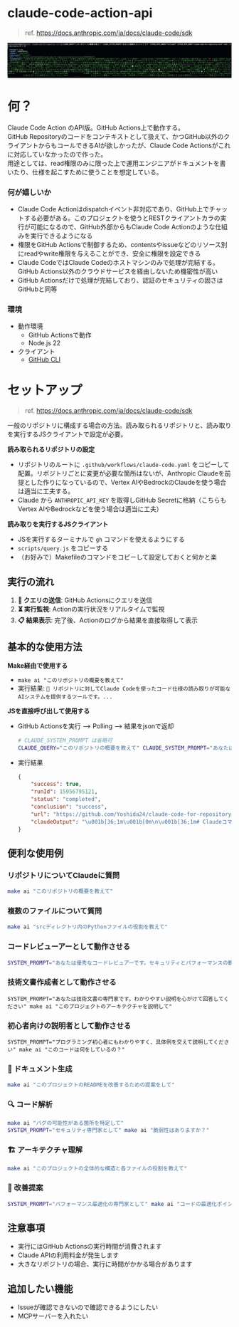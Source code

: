# claude-code-action-api
> ref. https://docs.anthropic.com/ja/docs/claude-code/sdk

![img](./docs/img/output-example.png)

# 何？
Claude Code Action のAPI版。GitHub Actions上で動作する。  
GitHub Repositoryのコードをコンテキストとして扱えて、かつGitHub以外のクライアントからもコールできるAIが欲しかったが、Claude Code Actionsがこれに対応していなかったので作った。  
用途としては、read権限のみに限った上で運用エンジニアがドキュメントを書いたり、仕様を起こすために使うことを想定している。  

### 何が嬉しいか
- Claude Code Actionはdispatchイベント非対応であり、GitHub上でチャットする必要がある。このプロジェクトを使うとRESTクライアントカラの実行が可能になるので、GitHub外部からもClaude Code Actionのような仕組みを実行できるようになる
- 権限をGitHub Actionsで制御するため、contentsやissueなどのリソース別にreadやwrite権限を与えることができ、安全に権限を設定できる
- Claude CodeではClaude Codeのホストマシンのみで処理が完結する。GitHub Actions以外のクラウドサービスを経由しないため機密性が高い
- GitHub Actionsだけで処理が完結しており、認証のセキュリティの固さはGitHubと同等

### 環境
- 動作環境
  - GitHub Actionsで動作
  - Node.js 22
- クライアント
  - [GitHub CLI](https://cli.github.com/)

# セットアップ
> ref. https://docs.anthropic.com/ja/docs/claude-code/sdk

一般のリポジトリに構成する場合の方法。読み取られるリポジトリと、読み取りを実行するJSクライアントで設定が必要。

**読み取られるリポジトリの設定**
- リポジトリのルートに `.github/workflows/claude-code.yaml` をコピーして配置。リポジトリごとに変更が必要な箇所はないが、Anthropic Claudeを前提とした作りになっているので、Vertex AIやBedrockのClaudeを使う場合は適当に工夫する。
- Claude から `ANTHROPIC_API_KEY` を取得しGitHub Secretに格納（こちらもVertex AIやBedrockなどを使う場合は適当に工夫）

**読み取りを実行するJSクライアント**
- JSを実行するターミナルで `gh` コマンドを使えるようにする
- `scripts/query.js` をコピーする
- （お好みで）Makefileのコマンドをコピーして設定しておくと何かと楽

## 実行の流れ

1. **🚀 クエリの送信**: GitHub Actionsにクエリを送信
2. **⏳ 実行監視**: Actionの実行状況をリアルタイムで監視
3. **📋 結果表示**: 完了後、Actionのログから結果を直接取得して表示

## 基本的な使用方法

**Make経由で使用する**
- `make ai "このリポジトリの概要を教えて"`
- 実行結果: `🎯 リポジトリに対してClaude Codeを使ったコード仕様の読み取りが可能なAIシステムを提供するツールです。...`

**JSを直接呼び出して使用する**  
- GitHub Actionsを実行 --> Polling --> 結果をjsonで返却

    ```sh
    # CLAUDE_SYSTEM_PROMPT は省略可
    CLAUDE_QUERY="このリポジトリの概要を教えて" CLAUDE_SYSTEM_PROMPT="あなたは最高のエンジニアです" GITHUB_REPO_OWNER="Yoshida24" GITHUB_REPO_NAME="claude-code-for-repository-talk" node ./scripts/query.js
    ```

- 実行結果

    ```json
    {
        "success": true,
        "runId": 15956795121,
        "status": "completed",
        "conclusion": "success",
        "url": "https://github.com/Yoshida24/claude-code-for-repository-talk/actions/runs/15956795121",
        "claudeOutput": "\u001b[36;1m\u001b[0m\n\u001b[36;1m# Claudeコマンドを実行\u001b[0m\n\u001b[36;1mANTHROPIC_API_KEY=\"***\" claude -p \"$QUERY\" --system-prompt \"$SYSTEM_PROMPT\" 2>&1 || {\u001b[0m\n\u001b[36;1m  echo \"❌ Claude command failed\"\u001b[0m\nこのリポジトリは「**claude-code-for-repository-talk**」という名前のプロジェクトで、以下のような特徴を持つツールです：\n\n## 🎯 主な目的\nリポジトリに対してClaude Codeを使ったコード仕様の読み取りが可能なAIシステムを提供するツールです。GitHub外部から実行でき、Write権限を持たない安全な設計となっており、運用エンジニアが安全なGitHub権限のもとで仕様を確認するために使用されます。\n\n## 🏗️ アーキテクチャ構成\n\n### 1. **メインコンポーネント**\n- **FastMCP Server** (`src/main.py`): MCPサーバーとして動作し、基本的な加算機能を提供\n- **GitHub Actions Workflow** (`.github/workflows/claude-code.yml`): Claude CLIを実行するワークフロー\n- **Makefile**: AIクエリの実行を簡素化するコマンドインターフェース\n\n### 2. **実行フロー**\n1. **🚀 クエリ送信**: `make ai \"質問内容\"`でGitHub Actionsにクエリを送信\n2. **⏳ 実行監視**: Actionの実行状況をリアルタイムで監視\n3. **📋 結果表示**: 完了後、Actionのログから結果を取得して表示\n\n### 3. **技術スタック**\n- **Python 3.12+** with uv package manager\n- **FastMCP 2.2.0**: MCPサーバーフレームワーク\n- **GitHub Actions**: CI/CDとクエリ実行環境\n- **Claude CLI**: Anthropic Claude AIとの統合\n\n## 🛠️ 主な機能\n\n### AIクエリ実行\n```bash\n# 基本的な使用方法\nmake ai \"このリポジトリの概要を教えて\"\n\n# システムプロンプトのカスタマイズ\nSYSTEM_PROMPT=\"あなたは優秀なコードレビュアーです\" make ai \"コードを解析して\"\n```\n\n### 用途例\n- 📝 ドキュメント生成\n- 🔍 コード解析とバグ検出\n- 🔍 Issue検索\n- 🏗️ アーキテクチャ理解\n- 🚀 改善提案\n\n## 🔐 セキュリティ特徴\n- **Read-only権限**: リポジトリに対して読み取り専用\n- **GitHub Secrets**: ANTHROPIC_API_KEYを安全に管理\n- **限定的な権限**: contents:read, issues:read のみ\n\n## 📁 ディレクトリ構造\n```\n├── src/main.py                    # MCPサーバーメイン\n├── src/tools/add/                 # 加算ツール実装\n├── .github/workflows/claude-code.yml # Claude実行ワークフロー\n├── Makefile                       # コマンドインターフェース\n├── repo-template/                 # 他のリポジトリに適用するテンプレート\n└── docs/                         # ドキュメント画像\n```\n\nこのツールは、AIを活用してリポジトリの理解や分析を安全かつ効率的に行うための実用的なソリューションとして設計されています。\n"
    }
    ```

## 便利な使用例

### リポジトリについてClaudeに質問

```bash
make ai "このリポジトリの概要を教えて"
```

### 複数のファイルについて質問

```sh
make ai "srcディレクトリ内のPythonファイルの役割を教えて"
```

### コードレビューアーとして動作させる

```bash
SYSTEM_PROMPT="あなたは優秀なコードレビュアーです。セキュリティとパフォーマンスの観点から分析してください" make ai "このコードの改善点を教えて"
```

### 技術文書作成者として動作させる
```
SYSTEM_PROMPT="あなたは技術文書の専門家です。わかりやすい説明を心がけて回答してください" make ai "このプロジェクトのアーキテクチャを説明して"
```

### 初心者向けの説明者として動作させる
```
SYSTEM_PROMPT="プログラミング初心者にもわかりやすく、具体例を交えて説明してください" make ai "このコードは何をしているの？"
```

### 📝 ドキュメント生成
```bash
make ai "このプロジェクトのREADMEを改善するための提案をして"
```

### 🔍 コード解析
```bash
make ai "バグの可能性がある箇所を特定して"
SYSTEM_PROMPT="セキュリティ専門家として" make ai "脆弱性はありますか？"
```

### 🏗️ アーキテクチャ理解
```bash
make ai "このプロジェクトの全体的な構造と各ファイルの役割を教えて"
```

### 🚀 改善提案
```bash
SYSTEM_PROMPT="パフォーマンス最適化の専門家として" make ai "コードの最適化ポイントを教えて"
```

## 注意事項

- 実行にはGitHub Actionsの実行時間が消費されます
- Claude APIの利用料金が発生します
- 大きなリポジトリの場合、実行に時間がかかる場合があります

## 追加したい機能
- Issueが確認できないので確認できるようにしたい
- MCPサーバーを入れたい
